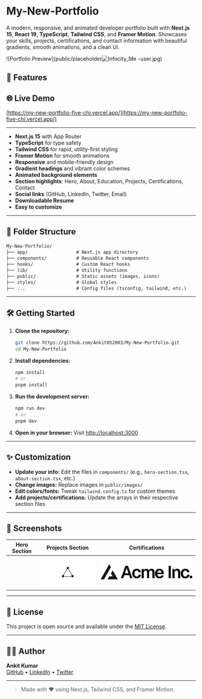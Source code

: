 # My-New-Portfolio

A modern, responsive, and animated developer portfolio built with **Next.js 15**, **React 19**, **TypeScript**, **Tailwind CSS**, and **Framer Motion**. Showcases your skills, projects, certifications, and contact information with beautiful gradients, smooth animations, and a clean UI.

![Portfolio Preview](public/placeholder![Infocity_Me](https://github.com/user-attachments/assets/75125e9b-7249-4375-b984-01b209cf9513)
-user.jpg)


## 🚀 Features


## 🌐 Live Demo

[https://my-new-portfolio-five-chi.vercel.app/](https://my-new-portfolio-five-chi.vercel.app/)

---

- **Next.js 15** with App Router
- **TypeScript** for type safety
- **Tailwind CSS** for rapid, utility-first styling
- **Framer Motion** for smooth animations
- **Responsive** and mobile-friendly design
- **Gradient headings** and vibrant color schemes
- **Animated background elements**
- **Section highlights**: Hero, About, Education, Projects, Certifications, Contact
- **Social links** (GitHub, LinkedIn, Twitter, Email)
- **Downloadable Resume**
- **Easy to customize**

---

## 📂 Folder Structure

```
My-New-Portfolio/
├── app/                  # Next.js app directory
├── components/           # Reusable React components
├── hooks/                # Custom React hooks
├── lib/                  # Utility functions
├── public/               # Static assets (images, icons)
├── styles/               # Global styles
├── ...                   # Config files (tsconfig, tailwind, etc.)
```

---

## 🛠️ Getting Started

1. **Clone the repository:**
   ```bash
   git clone https://github.com/Ankit052003/My-New-Portfolio.git
   cd My-New-Portfolio
   ```
2. **Install dependencies:**
   ```bash
   npm install
   # or
   pnpm install
   ```
3. **Run the development server:**
   ```bash
   npm run dev
   # or
   pnpm dev
   ```
4. **Open in your browser:**
   Visit [http://localhost:3000](http://localhost:3000)

---

## ✨ Customization

- **Update your info:** Edit the files in `components/` (e.g., `hero-section.tsx`, `about-section.tsx`, etc.)
- **Change images:** Replace images in `public/images/`
- **Edit colors/fonts:** Tweak `tailwind.config.ts` for custom themes
- **Add projects/certifications:** Update the arrays in their respective section files

---

## 📸 Screenshots

| Hero Section | Projects Section | Certifications |
|--------------|-----------------|---------------|
| ![Hero](public/placeholder.jpg) | ![Projects](public/placeholder-logo.png) | ![Certs](public/placeholder-logo.svg) |

---

## 📄 License

This project is open source and available under the [MIT License](LICENSE).

---

## 🙋‍♂️ Author

**Ankit Kumar**  
[GitHub](https://github.com/Ankit052003) • [LinkedIn](https://www.linkedin.com/in/ankit-kumar-501356301/) • [Twitter](https://x.com/ANKIT052003)

---

> Made with ❤️ using Next.js, Tailwind CSS, and Framer Motion.
